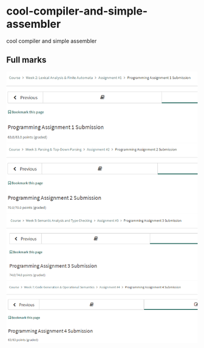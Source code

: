 # cool-compiler-and-simple-assembler
cool compiler and simple assembler
## Full marks
![markdown](https://github.com/icrazydog/cool-compiler-and-simple-assembler/blob/master/pa1.png)
![markdown](https://github.com/icrazydog/cool-compiler-and-simple-assembler/blob/master/pa2.png)
![markdown](https://github.com/icrazydog/cool-compiler-and-simple-assembler/blob/master/pa3.png)
![markdown](https://github.com/icrazydog/cool-compiler-and-simple-assembler/blob/master/pa4.png)
